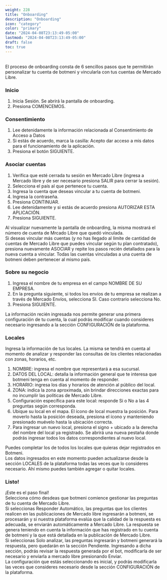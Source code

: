 ```yaml
---
weight: 228
title: "Onboarding"
description: "Onboarding"
icon: "category"
color: "primary"
date: "2024-04-08T23:13:49-05:00"
lastmod: "2024-04-08T23:13:49-05:00"
draft: false
toc: true
---
```

<br>
El proceso de onboarding consta de 6 sencillos pasos que te permitirán personalizar tu cuenta de botmeni y vincularla con tus cuentas de Mercado Libre. 

### Inicio
1. Inicia Sesión. Se abrirá la pantalla de onboarding.
2. Presiona COMENCEMOS. 
### Consentimiento
1. Lee detenidamente la información relacionada al Consentimiento de Acceso a Datos
2. Si estás de acuerdo, marca la casilla: Acepto dar acceso a mis datos para el funcionamiento de la aplicación.
3. Presiona el botón SIGUIENTE.
### Asociar cuentas
1. Verifica que esté cerrada tu sesión en Mercado Libre (ingresa a Mercado libre y de ser necesario presiona SALIR para cerrar la sesión).
3. Selecciona el país al que pertenece tu cuenta.
4. Ingresa la cuenta que deseas vincular a tu cuenta de botmeni.
5. Ingresa la contraseña.
6. Presiona CONTINUAR.
7. Lee detenidamente y si estás de acuerdo presiona AUTORIZAR ESTA APLICACIÓN.
8. Presiona SIGUIENTE.

Al visualizar nuevamente la pantalla de onboarding, la misma mostrará el número de cuenta de Mrcado Libre que quedó vinculada.<br>
Si deseas vincular más cuentas (y no has llegado al límite de cantidad de cuentas de Mercado Libre que puedes vincular según tu plan contratado), presiona nuevamente ASOCIAR y repite los pasos recién detallados para la nueva cuenta a vincular. Todas las cuentas vinculadas a una cuenta de botmeni deben pertenecer al mismo país. 

### Sobre su negocio
1. Ingresa el nombre de tu empresa en el campo NOMBRE DE SU EMPRESA.
2. En la pregunta siguiente, si todos los envíos de tu empresa se realizan a través de Mercado Envíos, selecciona SI. Caso contrario selecciona No.
3. Presiona SIGUIENTE.

La información recién ingresada nos permite generar una primera configuración de tu cuenta, la cual podrás modificar cuando consideres necesario ingresando a la sección CONFIGURACIÓN de la plataforma.

### Locales

Ingresa la información de tus locales. La misma se tendrá en cuenta al momento de analizar y responder las consultas de los clientes relacionadas con zonas, horarios, etc.
1. NOMBRE: ingresa el nombre que representará a esa sucursal.
2. DATOS DEL LOCAL: detalla la información general que te interesa que botmeni tenga en cuenta al momento de responder.
3. HORARIO: ingresa los días y horarios de atención al público del local.
4. ZONA: indica la zona aproximada, sin brindar direcciones exactas para no incumplir las políticas de Mercado Libre.
5. Configuración específica para este local: responde Si o No a las 4 preguntas según corresponda. 
6. Ubique su local en el mapa. El ícono de local muestra la posición. Para moverlo hasta la posición deseada, presiona el ícono y manteniendo presionado muévelo hasta la ubicación correcta.
7. Para ingresar un nuevo local, presiona el signo + ubicado a la derecha del nombre del local ya registrado. Se abrirá una nueva pestaña donde podrás ingresar todos los datos correspondientes al nuevo local.

Puedes completar los de todos los locales que quieras dejar registrados en Botmeni.<br>
Los datos ingresados en este momento pueden actualizarse desde la sección LOCALES de la plataforma todas las veces que lo consideres necesario. Ahí mismo puedes también agregar o quitar locales. 

### Listo!

¡Este es el paso final! <br>
Selecciona cómo desdeas que botmeni comience gestionar las preguntas de tu cuenta de Mercado Libre.
<br>
Si seleccionas Responder Automático, las preguntas que los clientes realicen en las publicaciones de Mercado libre ingresarán a botmeni, se procesarán y si nuestra plataforma evalúa que la calidad de la respuesta es adecuada, se enviarán automáticamente a Mercado Libre. La respuesta se genera teniendo en cuenta la información que has registrado en tu cuenta de botmeni y la que está detallada en la publicación de Mercado Libre.<br>
Si seleccionas Solo analizar, las preguntas ingresarán y botmeni generará la respuesta, pero quedarán en la sección Pendiente. Ingresando a dicha sección, podrás revisar la respuesta generada por el bot, modificarla de ser necesario y enviarla a mercado libre presionando Enviar.<br>
La configuración que estás seleccionando es inicial, y podrás modificarla las veces que consideres necesario desde la sección CONFIGURACIÓN de la plataforma.